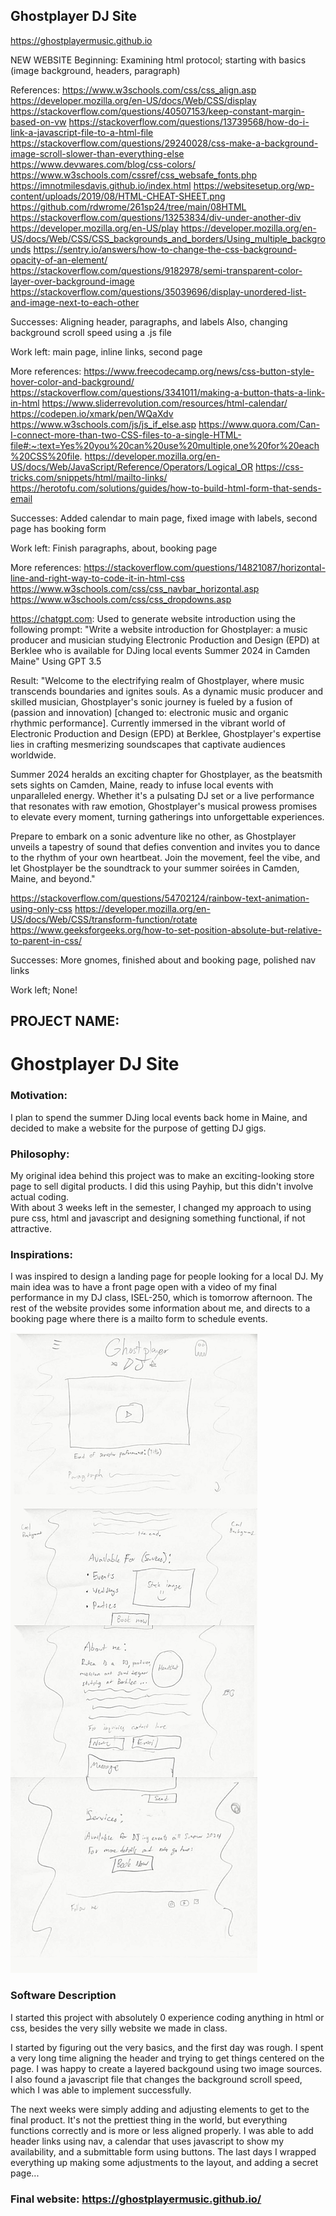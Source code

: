 ## Ghostplayer DJ Site

https://ghostplayermusic.github.io

NEW WEBSITE
Beginning: Examining html protocol; starting with basics (image background, headers, paragraph)

References:
https://www.w3schools.com/css/css_align.asp
https://developer.mozilla.org/en-US/docs/Web/CSS/display
https://stackoverflow.com/questions/40507153/keep-constant-margin-based-on-vw
https://stackoverflow.com/questions/13739568/how-do-i-link-a-javascript-file-to-a-html-file
https://stackoverflow.com/questions/29240028/css-make-a-background-image-scroll-slower-than-everything-else
https://www.devwares.com/blog/css-colors/
https://www.w3schools.com/cssref/css_websafe_fonts.php
https://imnotmilesdavis.github.io/index.html
https://websitesetup.org/wp-content/uploads/2019/08/HTML-CHEAT-SHEET.png
https://github.com/rdwrome/261sp24/tree/main/08HTML
https://stackoverflow.com/questions/13253834/div-under-another-div
https://developer.mozilla.org/en-US/play
https://developer.mozilla.org/en-US/docs/Web/CSS/CSS_backgrounds_and_borders/Using_multiple_backgrounds
https://sentry.io/answers/how-to-change-the-css-background-opacity-of-an-element/
https://stackoverflow.com/questions/9182978/semi-transparent-color-layer-over-background-image
https://stackoverflow.com/questions/35039696/display-unordered-list-and-image-next-to-each-other

Successes: Aligning header, paragraphs, and labels
Also, changing background scroll speed using a .js file

Work left: main page, inline links, second page

More references:
https://www.freecodecamp.org/news/css-button-style-hover-color-and-background/
https://stackoverflow.com/questions/3341011/making-a-button-thats-a-link-in-html
https://www.sliderrevolution.com/resources/html-calendar/
https://codepen.io/xmark/pen/WQaXdv
https://www.w3schools.com/js/js_if_else.asp
https://www.quora.com/Can-I-connect-more-than-two-CSS-files-to-a-single-HTML-file#:~:text=Yes%20you%20can%20use%20multiple,one%20for%20each%20CSS%20file.
https://developer.mozilla.org/en-US/docs/Web/JavaScript/Reference/Operators/Logical_OR
https://css-tricks.com/snippets/html/mailto-links/
https://herotofu.com/solutions/guides/how-to-build-html-form-that-sends-email

Successes: Added calendar to main page, fixed image with labels, second page has booking form

Work left: Finish paragraphs, about, booking page

More references:
https://stackoverflow.com/questions/14821087/horizontal-line-and-right-way-to-code-it-in-html-css
https://www.w3schools.com/css/css_navbar_horizontal.asp
https://www.w3schools.com/css/css_dropdowns.asp

https://chatgpt.com: Used to generate website introduction using the following prompt:
"Write a website introduction for Ghostplayer: a music producer and musician studying Electronic Production and Design (EPD) at Berklee who is available for DJing local events Summer 2024 in Camden Maine"
Using GPT 3.5

Result: "Welcome to the electrifying realm of Ghostplayer, where music transcends boundaries and ignites souls. As a dynamic music producer and skilled musician, Ghostplayer's sonic journey is fueled by a fusion of (passion and innovation) [changed to: electronic music and organic rhythmic performance]. Currently immersed in the vibrant world of Electronic Production and Design (EPD) at Berklee, Ghostplayer's expertise lies in crafting mesmerizing soundscapes that captivate audiences worldwide.

Summer 2024 heralds an exciting chapter for Ghostplayer, as the beatsmith sets sights on Camden, Maine, ready to infuse local events with unparalleled energy. Whether it's a pulsating DJ set or a live performance that resonates with raw emotion, Ghostplayer's musical prowess promises to elevate every moment, turning gatherings into unforgettable experiences.

Prepare to embark on a sonic adventure like no other, as Ghostplayer unveils a tapestry of sound that defies convention and invites you to dance to the rhythm of your own heartbeat. Join the movement, feel the vibe, and let Ghostplayer be the soundtrack to your summer soirées in Camden, Maine, and beyond."

https://stackoverflow.com/questions/54702124/rainbow-text-animation-using-only-css
https://developer.mozilla.org/en-US/docs/Web/CSS/transform-function/rotate
https://www.geeksforgeeks.org/how-to-set-position-absolute-but-relative-to-parent-in-css/

Successes: More gnomes, finished about and booking page, polished nav links

Work left; None!

## PROJECT NAME:
# Ghostplayer DJ Site
### Motivation:
I plan to spend the summer DJing local events back home in Maine, and decided to make a website for the purpose of getting DJ gigs.

### Philosophy:
My original idea behind this project was to make an exciting-looking store page to sell digital products. I did this using Payhip, but this didn't involve actual coding.
<br>
With about 3 weeks left in the semester, I changed my approach to using pure css, html and javascript and designing something functional, if not attractive.

### Inspirations:
I was inspired to design a landing page for people looking for a local DJ. My main idea was to have a front page open with a video of my final performance in my DJ class, ISEL-250, which is tomorrow afternoon. The rest of the website provides some information about me, and directs to a booking page where there is a mailto form to schedule events.

![title](website_idea.jpeg)

### Software Description
I started this project with absolutely 0 experience coding anything in html or css, besides the very silly website we made in class.

I started by figuring out the very basics, and the first day was rough. I spent a very long time aligning the header and trying to get things centered on the page. I was happy to create a layered backgound using two image sources. I also found a javascript file that changes the background scroll speed, which I was able to implement successfully.

The next weeks were simply adding and adjusting elements to get to the final product. It's not the prettiest thing in the world, but everything functions correctly and is more or less aligned properly. I was able to add header links using nav, a calendar that uses javascript to show my availability, and a submittable form using buttons. The last days I wrapped everything up making some adjustments to the layout, and adding a secret page...

### Final website: https://ghostplayermusic.github.io/
